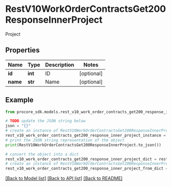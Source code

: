 # RestV10WorkOrderContractsGet200ResponseInnerProject

Project

## Properties

Name | Type | Description | Notes
------------ | ------------- | ------------- | -------------
**id** | **int** | ID | [optional] 
**name** | **str** | Name | [optional] 

## Example

```python
from procore_sdk.models.rest_v10_work_order_contracts_get200_response_inner_project import RestV10WorkOrderContractsGet200ResponseInnerProject

# TODO update the JSON string below
json = "{}"
# create an instance of RestV10WorkOrderContractsGet200ResponseInnerProject from a JSON string
rest_v10_work_order_contracts_get200_response_inner_project_instance = RestV10WorkOrderContractsGet200ResponseInnerProject.from_json(json)
# print the JSON string representation of the object
print(RestV10WorkOrderContractsGet200ResponseInnerProject.to_json())

# convert the object into a dict
rest_v10_work_order_contracts_get200_response_inner_project_dict = rest_v10_work_order_contracts_get200_response_inner_project_instance.to_dict()
# create an instance of RestV10WorkOrderContractsGet200ResponseInnerProject from a dict
rest_v10_work_order_contracts_get200_response_inner_project_from_dict = RestV10WorkOrderContractsGet200ResponseInnerProject.from_dict(rest_v10_work_order_contracts_get200_response_inner_project_dict)
```
[[Back to Model list]](../README.md#documentation-for-models) [[Back to API list]](../README.md#documentation-for-api-endpoints) [[Back to README]](../README.md)


